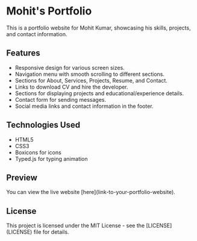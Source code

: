 <!DOCTYPE html>
<html lang="en">

<head>
    <meta charset="UTF-8">
    <meta name="viewport" content="width=device-width, initial-scale=1.0">
</head>

<body>
    <h1>Mohit's Portfolio</h1>
    <p>This is a portfolio website for Mohit Kumar, showcasing his skills, projects, and contact information.</p>
    <h2>Features</h2>
    <ul>
        <li>Responsive design for various screen sizes.</li>
        <li>Navigation menu with smooth scrolling to different sections.</li>
        <li>Sections for About, Services, Projects, Resume, and Contact.</li>
        <li>Links to download CV and hire the developer.</li>
        <li>Sections for displaying projects and educational/experience details.</li>
        <li>Contact form for sending messages.</li>
        <li>Social media links and contact information in the footer.</li>
    </ul>
    <h2>Technologies Used</h2>
    <ul>
        <li>HTML5</li>
        <li>CSS3</li>
        <li>Boxicons for icons</li>
        <li>Typed.js for typing animation</li>
    </ul>
    <h2>Preview</h2>
    <p>You can view the live website [here](link-to-your-portfolio-website).</p>
    <h2>License</h2>
    <p>This project is licensed under the MIT License - see the [LICENSE](LICENSE) file for details.</p>
</body>

</html>
